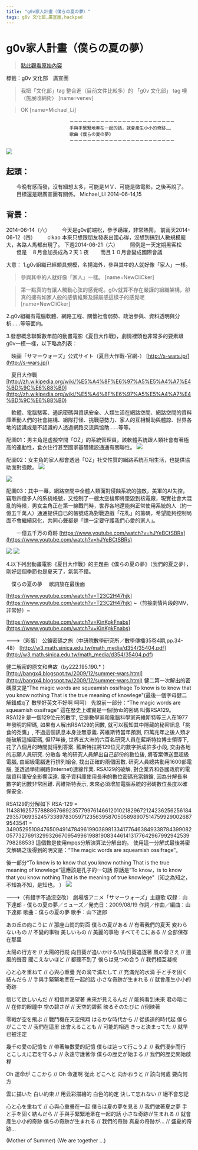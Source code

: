 ```yaml
---
title: "g0v家人計畫（僕らの夏の夢）"
tags: g0v 文化部,廣宣團,hackpad
---
```


# g0v家人計畫（僕らの夏の夢）

> [點此觀看原始內容](https://g0v.hackpad.tw/n0WPtNSBYP1)

標籤︰g0v 文化部　廣宣團
> 我把「文化部」tag 整合進（目前文件比較多）的 「g0v 文化部」 tag 噢（施展收納術）
> [name=venev]

> OK
> [name=Michael_Li]

                            －－－－－－－－－－－－－－－－－－－－－－－－
                            手與手緊緊地牽在一起的話，就會產生小小的奇跡……
                            歌曲《僕らの夏の夢》
                            －－－－－－－－－－－－－－－－－－－－－－－－
![](https://g0vhackmd.blob.core.windows.net/g0v-hackmd-images/upload_eb00e97798ef18180dc7cfe374774aa5)



## 起頭：

　　今晚有感而發，沒有細想太多，可能是ＭＶ、可能是微電影，之後再說了。
　　目標還是跟廣宣團有關係。
Michael_LI
2014-06-14,15



## 背景︰

2014-06-14（六）
　　今天是g0v前端松，參予踴躍，非常熱鬧。
前兩天2014-06-12（四）
　　clkao 本來只想跟朋友發表出國心得，沒想到搞到人數規模龐大，各路人馬都出現了。
下週2014-06-21（六）
　　照例是一天定期黑客松
　　但是　８月會加長成為２天１夜
　　而且１０月會變成國際會議

大意︰
1.g0v組織已經頗具規模，名揚海外，參與其中的人就好像「家人」一樣。
> 參與其中的人就好像「家人」一樣。
> [name=NewCliCker]

> 第一點真的有讓人觸動心弦的感覺呢。g0v就算不存在嚴謹的組織架構，卻真的擁有如家人般的感情維繫及歸屬感這樣子的感覺呢
> [name=NewCliCker]


2.g0v組織有電腦軟體、網路工程、關懷社會弱勢、政治參與、資料透明與分析……等等面向。

3.發想概念聯繫數年前的動畫電影《夏日大作戰》，劇情裡頭也非常多的要素跟g0v一模一樣，以下略為列表：

　映画「サマーウォーズ」公式サイト（夏日大作戰-官網-）
[http://s-wars.jp/](http://s-wars.jp/)

　夏日大作戰
[http://zh.wikipedia.org/wiki/%E5%A4%8F%E6%97%A5%E5%A4%A7%E4%BD%9C%E6%88%B0](http://zh.wikipedia.org/wiki/%E5%A4%8F%E6%97%A5%E5%A4%A7%E4%BD%9C%E6%88%B0)

　軟體、電腦駭客、通訊密碼與資訊安全、人類生活在網路空間、網路空間的資料庫牽動人們的社會結構、組隊打怪、挑戰惡勢力、家人的互相幫助與體諒、世界各地的認識或是不認識的人透過網路交流與協助……等等。

配圖01：男主角是虛擬空間「OZ」的系統管理員，該軟體系統跟人類社會有著極高的連動性，食衣住行甚至國家基礎建設通通有關聯性。
![](https://g0vhackmd.blob.core.windows.net/g0v-hackmd-images/upload_238b41c17f2636e7e0d7c7d67be2fb83)

配圖02：女主角的家人都會透過「OZ」社交性質的網路系統互相生活，也提供協助面對強敵。
![](https://g0vhackmd.blob.core.windows.net/g0v-hackmd-images/upload_a54176f7c6e6feec6f2f6b4dc4ffa1e8)

![](https://g0vhackmd.blob.core.windows.net/g0v-hackmd-images/upload_60613f41e163fac7ff8cf57853431a15)

配圖03：其中一幕，網路空間中全體人類面對侵蝕系統的強敵，美軍的AI失控，竊取四億多人的系統帳號，又控制了一艘太空梭即將墜毀到核電廠，現實社會大混亂的時候，男女主角正在第一線戰鬥時，世界各地還能夠正常使用系統的人（約一億五千萬人）通通提供自已的帳號成為對戰遊戲「花札」的籌碼，希望能夠控制局面不會繼續惡化，共同心聲都是「請一定要守護我們心愛的家人」。

　　一億五千万の奇跡
[https://www.youtube.com/watch?v=hJYeBCtSBRs](https://www.youtube.com/watch?v=hJYeBCtSBRs)

![](https://g0vhackmd.blob.core.windows.net/g0v-hackmd-images/upload_98ee6cdf5bf9c92b1b951542c4e4141c)
![](https://g0vhackmd.blob.core.windows.net/g0v-hackmd-images/upload_1ecd00791ce8f408e5d789c77e512a08)

4.以下列出動畫電影《夏日大作戰》的主題曲《僕らの夏の夢》（我們的夏之夢），剛好這個季節也是夏天了，氣氛不錯。

　僕らの夏の夢
　歌詞放在最後面

[https://www.youtube.com/watch?v=T23C2H47hjk](https://www.youtube.com/watch?v=T23C2H47hjk)
~（剪接劇情片段的MV，非常好）~

[https://www.youtube.com/watch?v=KinKgkFnabs](https://www.youtube.com/watch?v=KinKgkFnabs)


--->（彩蛋）
公鑰密碼之旅（中研院數學研究所／數學傳播35卷4期,pp.34-48）
[http://w3.math.sinica.edu.tw/math_media/d354/35404.pdf](http://w3.math.sinica.edu.tw/math_media/d354/35404.pdf)

健二解密的原文和典故（by222.195.190.* ）
[http://bangx4.blogspot.tw/2009/12/summer-wars.html](http://bangx4.blogspot.tw/2009/12/summer-wars.html)
健二第一次解出的密碼原文是“The magic words are squeamish ossifrage To know is to know that you know nothing That is the true meaning of knowlege"(最後一個字母健二解錯成q了 數學好英文不好啊 呵呵）
先說前一部分：“The magic words are squeamish ossifrage”
這在歷史上確實是一個很nb的密碼 叫做RSA129。
RSA129 是一個129位元的數字, 它是數學家和電腦科學家芮維斯特等三人在1977年發明的密碼, 如果有人解出RSA129的因數, 就可以獲知其中隱藏的秘密訊息「挑食的禿鷹」, 不過這個訊息本身並無意義. 芮維斯特當年預測, 四萬兆年之後人類才能破解這組密碼, 但17年後, 世界五大洲的六百名研究人員在藍斯特拉博士領導下, 花了八個月的時間就得到答案.
藍斯特拉將129位元的數字拆成許多小段, 交由各地的志願人員研究. 分散各 地的研究人員解出自己部份的數位後, 將答案傳送至超級電腦, 由超級電腦進行排列組合, 找出正確的兩個因數. 研究人員總共動用1600部電腦, 並透過學術網路(Internet)連線作業.
RSA129的破解, 對企業界和各國政府的電腦資料庫安全影響深遠. 電子資料庫使用長串的數位密碼充當鎖鑰, 因為分解長串數字的因數非常困難. 芮維斯特表示, 未來必須增加電腦系統的密碼數位長度以確保安全.

RSA129的分解如下
RSA-129
= 114381625757888867669235779976146612010218296721242362562561842935706935245733897830597123563958705058989075147599290026879543541
= 349052951084765094914784961990389813341776463849338784399082057732769132993266709549961988190834461413177642967992942539798288533
這個數是使用mpqs分解演算法分解出的。
使用這一分解式最後將密文解碼之後得到的明文是：“The magic words are squeamish ossifrage”。

後一部分“To know is to know that you know nothing That is the true meaning of knowlege”這應該是孔子的一句話 原話是“To know，is to know that you know nothing.That is the meaning of true knowlege"（知之為知之，不知為不知，是知也。 ）
![](https://g0vhackmd.blob.core.windows.net/g0v-hackmd-images/upload_a53812890b34af4f1cfddb0852e53069)




--->（有錯字不過沒空改）
劇場版アニメ「サマーウォーズ」主題歌
収録：山下達郎 \- 僕らの夏の夢／ミューズ／発売日：2009/08/19
作詞／作曲／編曲：山下達郎
歌曲：僕らの夏の夢
歌手：山下達郎

あの丘の向こうに // 那座山崗的對面
僕らの夏がある // 有著我們的夏天
変わらないもの // 不變的事物
美しいもの // 美麗的事物
すべてそこにある // 全部保存在那里

太陽の行方を // 太陽的行蹤
向日葵が追いかける//向日葵追逐著
風の音さえ // 連風的聲音 
聞こえないほど // 都聽不到了
僕らは見つめ合う // 我們相互凝視

心と心を重ねて // 心與心重疊
光の滴で満たして // 充滿光的水滴
手と手を固く結んだら // 手與手緊緊地牽在一起的話
小さな奇跡が生まれる // 就會產生小小的奇跡 

信じて欲しいんだ // 相信并渴望著
未來が見えるんだ // 能夠看到未來
君の暗に // 在你的眼瞳中
空の碧さが // 天空的碧藍
映るそのたびに //倒映著

零戦が空を飛ぶ // 戰鬥機在天空飛翔
はるかな時代から // 從遙遠的時代起
僕らがここで // 我們在這里
出會えることも // 可能的相遇
きっと決まってた // 就早已被注定

幾千の愛の記憶を // 帶著無數愛的記憶 
僕らは辿って行こうよ // 我們漫步而行
とこしえに君を守るよ // 永遠守護著你
僕らの歴史が始まる // 我們的歷史開始啟程

Oh 運命が ここから // Oh 命運啊 從此
どこへと 向かおうと // 該向何處 要向何方

雲に描いた 白い約束 // 用云彩描繪的 白色的約定
決して忘れない // 絕不會忘記

心と心を重ねて // 心與心重疊在一起
僕らは夏の夢を見る // 我們做著夏之夢
手と手を固く結んだら // 手與手緊緊地牽在一起的話
小さな奇跡が生まれる // 就會產生小小的奇跡
僕らの奇跡が生まれる // 我們的奇跡
真夏の奇跡が… // 盛夏的奇跡...

(Mother of Summer)
(We are together …)



